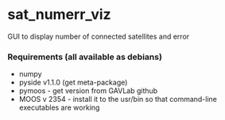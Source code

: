 sat_numerr_viz
==============

GUI to display number of connected satellites and error

### Requirements (all available as debians)
- numpy
- pyside v1.1.0 (get meta-package)
- pymoos - get version from GAVLab github
- MOOS v 2354 - install it to the usr/bin so that command-line executables are working